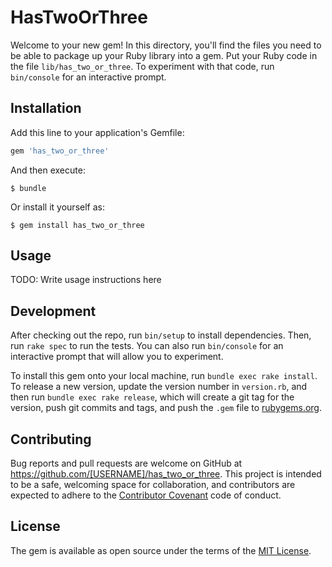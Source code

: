# HasTwoOrThree

Welcome to your new gem! In this directory, you'll find the files you need to be able to package up your Ruby library into a gem. Put your Ruby code in the file `lib/has_two_or_three`. To experiment with that code, run `bin/console` for an interactive prompt.

## Installation

Add this line to your application's Gemfile:

```ruby
gem 'has_two_or_three'
```

And then execute:

    $ bundle

Or install it yourself as:

    $ gem install has_two_or_three

## Usage

TODO: Write usage instructions here

## Development

After checking out the repo, run `bin/setup` to install dependencies. Then, run `rake spec` to run the tests. You can also run `bin/console` for an interactive prompt that will allow you to experiment.

To install this gem onto your local machine, run `bundle exec rake install`. To release a new version, update the version number in `version.rb`, and then run `bundle exec rake release`, which will create a git tag for the version, push git commits and tags, and push the `.gem` file to [rubygems.org](https://rubygems.org).

## Contributing

Bug reports and pull requests are welcome on GitHub at https://github.com/[USERNAME]/has_two_or_three. This project is intended to be a safe, welcoming space for collaboration, and contributors are expected to adhere to the [Contributor Covenant](http://contributor-covenant.org) code of conduct.


## License

The gem is available as open source under the terms of the [MIT License](http://opensource.org/licenses/MIT).

